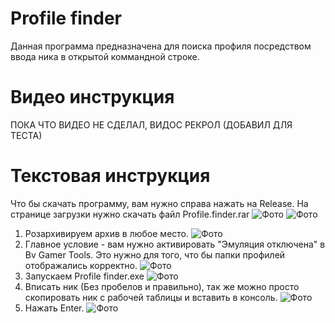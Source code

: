 # Profile finder

Данная программа предназначена для поиска профиля посредством ввода ника в открытой коммандной строке.

Видео инструкция
=======
ПОКА ЧТО ВИДЕО НЕ СДЕЛАЛ, ВИДОС РЕКРОЛ (ДОБАВИЛ ДЛЯ ТЕСТА)

Текстовая инструкция
=======
Что бы скачать программу, вам нужно справа нажать на Release. На странице загрузки нужно скачать файл Profile.finder.rar
![Фото](images/image.jpg "Главная страница")
![Фото](images/image.jpg "Страница скачивания")
1. Розархивируем архив в любое место.
![Фото](images/image.jpg "РОЗПАКОВКА ЧЕЕЕК")
2. Главное условие - вам нужно активировать "Эмуляция отключена" в Bv Gamer Tools. Это нужно для того, что бы папки профилей отображались корректно.
![Фото](images/image.jpg "Выходи из матрицы своей, пора гулять")
3. Запускаем Profile finder.exe
![Фото](images/image.jpg "Страница скачивания")
4. Вписать ник (Без пробелов и правильно), так же можно просто скопировать ник с рабочей таблицы и вставить в консоль.
![Фото](images/image.jpg "Страница скачивания")
5. Нажать Enter.
![Фото](images/image.jpg "Страница скачивания")
